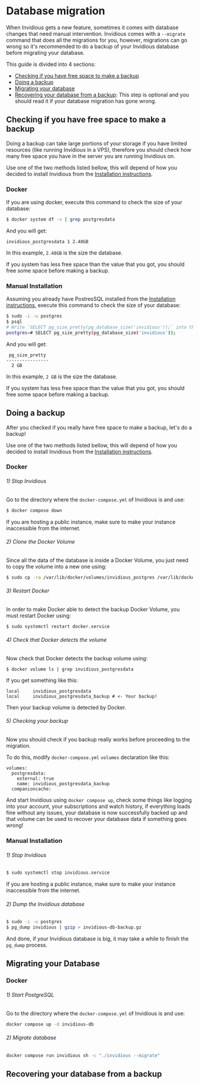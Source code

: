 # Database migration

When Invidious gets a new feature, sometimes it comes with database changes that
need manual intervention. Invidious comes with a `--migrate` command that does
all the migrations for you, however, migrations can go wrong so it's recommended
to do a backup of your Invidious database before migrating your database.

This guide is divided into 4 sections:

- [Checking if you have free space to make a backup](#Checking-if-you-have-free-space-to-make-a-backup)
- [Doing a backup](#Doing-a-backup)
- [Migrating your database](#Migrating-your-database)
- [Recovering your database from a backup](#Recovering-your-database-from-a-backup):
  This step is optional and you should read it if your database migration has
  gone wrong.

## Checking if you have free space to make a backup

Doing a backup can take large portions of your storage if you have limited
resources (like running Invidious in a VPS), therefore you should check how many
free space you have in the server you are running Invidious on.

Use one of the two methods listed bellow, this will depend of how you decided to
install Invidious from the [Installation instructions](./installation.md).

### Docker

If you are using docker, execute this command to check the size of your
database:

```bash
$ docker system df -v | grep postgresdata
```

And you will get:

```
invidious_postgresdata 1 2.48GB
```

In this example, `2.48GB` is the size the database.

If you system has less free space than the value that you got, you should free
some space before making a backup.

### Manual Installation

Assuming you already have PostresSQL installed from the
[Installation instructions](./installation.md), execute this command to check
the size of your database:

```bash
$ sudo -i -u postgres
$ psql
# Write `SELECT pg_size_pretty(pg_database_size('invidious'));` into the psql interactive terminal
postgres=# SELECT pg_size_pretty(pg_database_size('invidious'));
```

And you will get:

```postgres
 pg_size_pretty
----------------
  2 GB
```

In this example, `2 GB` is the size the database.

If you system has less free space than the value that you got, you should free
some space before making a backup.

## Doing a backup

After you checked if you really have free space to make a backup, let's do a
backup!

Use one of the two methods listed bellow, this will depend of how you decided to
install Invidious from the [Installation instructions](./installation.md).

### Docker

###### 1) Stop Invidious

Go to the directory where the `docker-compose.yml` of Invidious is and use:

```bash
$ docker compose down
```

If you are hosting a public instance, make sure to make your instance
inaccessible from the internet.

###### 2) Clone the Docker Volume

Since all the data of the database is inside a Docker Volume, you just need to
copy the volume into a new one using:

```bash
$ sudo cp -ra /var/lib/docker/volumes/invidious_postgres /var/lib/docker/volumes/invidious_postgres_backup
```

###### 3) Restart Docker

In order to make Docker able to detect the backup Docker Volume, you must
restart Docker using:

```bash
$ sudo systemctl restart docker.service
```

###### 4) Check that Docker detects the volume

Now check that Docker detects the backup volume using:

```
$ docker volume ls | grep invidious_postgresdata
```

If you get something like this:

```
local     invidious_postgresdata
local     invidious_postgresdata_backup # <- Your backup!
```

Then your backup volume is detected by Docker.

###### 5) Checking your backup

Now you should check if you backup really works before proceeding to the
migration.

To do this, modify `docker-compose.yml` `volumes` declaration like this:

```
volumes:
  postgresdata:
	external: true
	name: invidious_postgresdata_backup
  companioncache:
```

And start Invidious using `docker compose up`, check some things like logging
into your account, your subscriptions and watch history, if everything loads
fine without any issues, your database is now successfully backed up and that
volume can be used to recover your database data if something goes wrong!

### Manual Installation

###### 1) Stop Invidious

```bash
$ sudo systemctl stop invidious.service
```

If you are hosting a public instance, make sure to make your instance
inaccessible from the internet.

###### 2) Dump the Invidious database

```bash
$ sudo -i -u postgres
$ pg_dump invidious | gzip > invidious-db-backup.gz
```

And done, if your Invidious database is big, it may take a while to finish the
`pg_dump` process.

## Migrating your Database

### Docker

###### 1) Start PostgreSQL

Go to the directory where the `docker-compose.yml` of Invidious is and use:

```bash
docker compose up -d invidious-db
```

###### 2) Migrate database

```bash
docker compose run invidious sh -c "./invidious --migrate"
```

## Recovering your database from a backup
